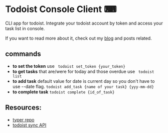 # Todoist Console Client ⌨

CLI app for todoist. Integrate your todoist account by token and access your task list in console. 

If you want to read more about it, check out my [blog]() and posts related. 

## commands

*  **to set the token** use ``` todoist set_token {your_token}```
*  **to get tasks** that are/were for today and those overdue use ``` todoist list```
*  **to add task**
default value for date is current day so you don't have to use --date flag. ```todoist add_task {name of your task} {yyy-mm-dd}```
* **to complete task** ```todoist complete {id_of_task}```

## Resources: 

* [typer repo](https://github.com/tiangolo/typer)
* [todoist sync API](https://developer.todoist.com/sync/v8/#overview)